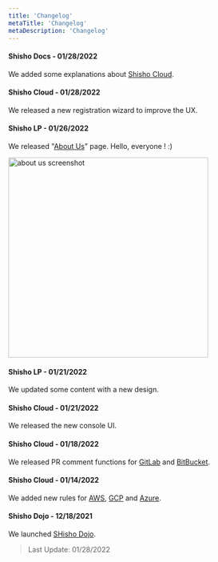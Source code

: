 ```yaml
---
title: 'Changelog'
metaTitle: 'Changelog'
metaDescription: 'Changelog'
---
```


#### Shisho Docs - 01/28/2022

We added some explanations about [Shisho Cloud](https://shisho.dev/).

#### Shisho Cloud - 01/28/2022

We released a new registration wizard to improve the UX.

#### Shisho LP - 01/26/2022

We released "[About Us](https://shisho.dev/about/)" page. Hello, everyone ! :)

<img src="/images/about-us-screenshot.png" alt="about us screenshot" width="400"/>

#### Shisho LP - 01/21/2022

We updated some content with a new design.

#### Shisho Cloud - 01/21/2022

We released the new console UI.

#### Shisho Cloud - 01/18/2022

We released PR comment functions for [GitLab](https://about.gitlab.com/) and [BitBucket](https://bitbucket.org/product).

#### Shisho Cloud - 01/14/2022

We added new rules for [AWS](https://aws.amazon.com/), [GCP](https://cloud.google.com/) and [Azure](https://azure.microsoft.com/). 

#### Shisho Dojo - 12/18/2021

We launched [SHisho Dojo](https://shisho.dev/dojo/).

> Last Update: 01/28/2022